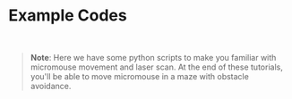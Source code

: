 # Example Codes

<br/>

> **Note**: Here we have some python scripts to make you familiar with micromouse movement and laser scan. At the end of these tutorials, you'll be able to move micromouse in a maze with obstacle avoidance.
